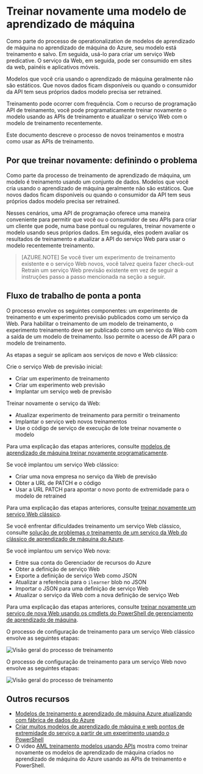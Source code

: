 <properties
    pageTitle="Treinar novamente uma modelo de aprendizado de máquina | Microsoft Azure"
    description="Saiba como treinar novamente um modelo e atualizar o serviço da Web para usar o modelo de treinamento recentemente no aprendizado de máquina do Azure."
    services="machine-learning"
    documentationCenter=""
    authors="vDonGlover"
    manager="raymondl"
    editor=""/>

<tags
    ms.service="machine-learning"
    ms.workload="data-services"
    ms.tgt_pltfrm="na"
    ms.devlang="na"
    ms.topic="article"
    ms.date="10/10/2016"
    ms.author="v-donglo"/>

# <a name="retrain-a-machine-learning-model"></a>Treinar novamente uma modelo de aprendizado de máquina

Como parte do processo de operationalization de modelos de aprendizado de máquina no aprendizado de máquina do Azure, seu modelo está treinamento e salvo. Em seguida, usá-lo para criar um serviço Web predicative. O serviço da Web, em seguida, pode ser consumido em sites da web, painéis e aplicativos móveis. 

Modelos que você cria usando o aprendizado de máquina geralmente não são estáticos. Que novos dados ficam disponíveis ou quando o consumidor da API tem seus próprios dados modelo precisa ser retrained. 

Treinamento pode ocorrer com frequência. Com o recurso de programação API de treinamento, você pode programaticamente treinar novamente o modelo usando as APIs de treinamento e atualizar o serviço Web com o modelo de treinamento recentemente. 

Este documento descreve o processo de novos treinamentos e mostra como usar as APIs de treinamento.

## <a name="why-retrain-defining-the-problem"></a>Por que treinar novamente: definindo o problema  

Como parte da processo de treinamento de aprendizado de máquina, um modelo é treinamento usando um conjunto de dados. Modelos que você cria usando o aprendizado de máquina geralmente não são estáticos. Que novos dados ficam disponíveis ou quando o consumidor da API tem seus próprios dados modelo precisa ser retrained.

Nesses cenários, uma API de programação oferece uma maneira conveniente para permitir que você ou o consumidor de seu APIs para criar um cliente que pode, numa base pontual ou regulares, treinar novamente o modelo usando seus próprios dados. Em seguida, eles podem avaliar os resultados de treinamento e atualizar a API do serviço Web para usar o modelo recentemente treinamento.

>[AZURE.NOTE] Se você tiver um experimento de treinamento existente e o serviço Web novos, você talvez queira fazer check-out Retrain um serviço Web previsão existente em vez de seguir a instruções passo a passo mencionada na seção a seguir.

## <a name="end-to-end-workflow"></a>Fluxo de trabalho de ponta a ponta 

O processo envolve os seguintes componentes: um experimento de treinamento e um experimento previsão publicados como um serviço da Web. Para habilitar o treinamento de um modelo de treinamento, o experimento treinamento deve ser publicado como um serviço da Web com a saída de um modelo de treinamento. Isso permite o acesso de API para o modelo de treinamento. 

As etapas a seguir se aplicam aos serviços de novo e Web clássico:

Crie o serviço Web de previsão inicial:

* Criar um experimento de treinamento
* Criar um experimento web previsão
* Implantar um serviço web de previsão

Treinar novamente o serviço da Web:

* Atualizar experimento de treinamento para permitir o treinamento
* Implantar o serviço web novos treinamentos
* Use o código de serviço de execução de lote treinar novamente o modelo

Para uma explicação das etapas anteriores, consulte [modelos de aprendizado de máquina treinar novamente programaticamente](machine-learning-retrain-models-programmatically.md).

Se você implantou um serviço Web clássico:

* Criar uma nova empresa no serviço da Web de previsão
* Obter a URL de PATCH e o código
* Usar a URL PATCH para apontar o novo ponto de extremidade para o modelo de retrained 

Para uma explicação das etapas anteriores, consulte [treinar novamente um serviço Web clássico](machine-learning-retrain-a-classic-web-service.md).

Se você enfrentar dificuldades treinamento um serviço Web clássico, consulte [solução de problemas o treinamento de um serviço da Web do clássico de aprendizado de máquina do Azure](machine-learning-troubleshooting-retraining-models.md).

Se você implantou um serviço Web nova:

* Entre sua conta do Gerenciador de recursos do Azure
* Obter a definição de serviço Web
* Exporte a definição de serviço Web como JSON
* Atualizar a referência para o `ilearner` blob no JSON
* Importar o JSON para uma definição de serviço Web
* Atualizar o serviço da Web com a nova definição de serviço Web

Para uma explicação das etapas anteriores, consulte [treinar novamente um serviço de nova Web usando os cmdlets do PowerShell de gerenciamento de aprendizado de máquina](machine-learning-retrain-new-web-service-using-powershell.md).

O processo de configuração de treinamento para um serviço Web clássico envolve as seguintes etapas:

![Visão geral do processo de treinamento][1]

O processo de configuração de treinamento para um serviço Web novo envolve as seguintes etapas:

![Visão geral do processo de treinamento][7]

## <a name="other-resources"></a>Outros recursos

- [Modelos de treinamento e aprendizado de máquina Azure atualizando com fábrica de dados do Azure](https://azure.microsoft.com/blog/retraining-and-updating-azure-machine-learning-models-with-azure-data-factory/)
- [Criar muitos modelos de aprendizado de máquina e web pontos de extremidade do serviço a partir de um experimento usando o PowerShell](machine-learning-create-models-and-endpoints-with-powershell.md)
- O vídeo [AML treinamento modelos usando APIs](https://www.youtube.com/watch?v=wwjglA8xllg) mostra como treinar novamente os modelos de aprendizado de máquina criados no aprendizado de máquina do Azure usando as APIs de treinamento e PowerShell.

<!--image links-->
[1]: ./media/machine-learning-retrain-machine-learning-model/machine-learning-retrain-models-programmatically-IMAGE01.png
[7]: ./media/machine-learning-retrain-machine-learning-model/machine-learning-retrain-models-programmatically-IMAGE07.png

